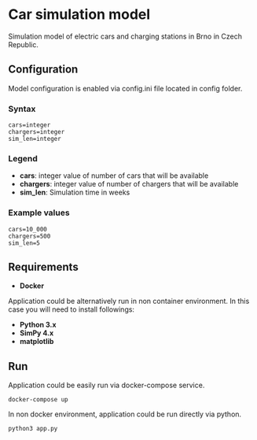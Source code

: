 # Car simulation model

Simulation model of electric cars and charging stations in Brno in Czech Republic.


## Configuration
Model configuration is enabled via config.ini file located in config folder.


### Syntax
```
cars=integer
chargers=integer
sim_len=integer
```

### Legend

- **cars**: integer value of number of cars that will be available 
- **chargers**: integer value of number of chargers that will be available 
- **sim_len**: Simulation time in weeks 



### Example values
```
cars=10_000
chargers=500
sim_len=5
```


## Requirements
- **Docker** 

Application could be alternatively run in non container environment. In this case you will
need to install followings:
- **Python 3.x**
- **SimPy 4.x**
- **matplotlib**



## Run

Application could be easily run via docker-compose service.

```
docker-compose up
```
In non docker environment, application could be run directly via python.

```
python3 app.py
```
